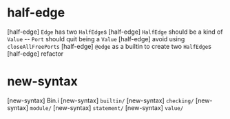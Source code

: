 # half-edge

[half-edge] `Edge` has two `HalfEdge`s
[half-edge] `HalfEdge` should be a kind of `Value` -- `Port` should quit being a `Value`
[half-edge] avoid using `closeAllFreePorts`
[half-edge] `@edge` as a builtin to create two `HalfEdge`s
[half-edge] refactor

# new-syntax

[new-syntax] Bin.i
[new-syntax] `builtin/`
[new-syntax] `checking/`
[new-syntax] `module/`
[new-syntax] `statement/`
[new-syntax] `value/`
